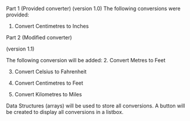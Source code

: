 Part 1 (Provided converter) 
(version 1.0) 
The following conversions were provided:
1.	Convert Centimetres to Inches

Part 2 (Modified converter) 

(version 1.1)

The following conversion will be added:
2.	Convert Metres to Feet

3.	Convert Celsius to Fahrenheit

4.	Convert Centimetres to Feet

5.	Convert Kilometres to Miles


Data Structures (arrays) will be used to store all conversions. A button will be created to display all conversions in a listbox.

